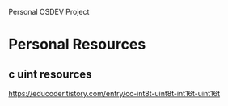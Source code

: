 Personal OSDEV Project

# Personal Resources
## c uint resources
https://educoder.tistory.com/entry/cc-int8t-uint8t-int16t-uint16t
